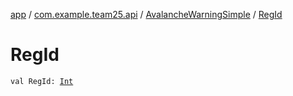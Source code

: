 [app](../../index.md) / [com.example.team25.api](../index.md) / [AvalancheWarningSimple](index.md) / [RegId](./-reg-id.md)

# RegId

`val RegId: `[`Int`](https://kotlinlang.org/api/latest/jvm/stdlib/kotlin/-int/index.html)